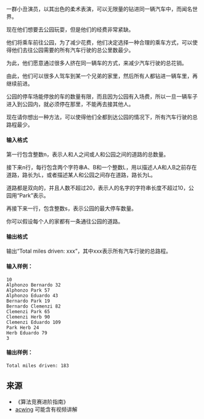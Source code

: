 一群小丑演员，以其出色的柔术表演，可以无限量的钻进同一辆汽车中，而闻名世界。

现在他们想要去公园玩耍，但是他们的经费非常紧缺。

他们将乘车前往公园，为了减少花费，他们决定选择一种合理的乘车方式，可以使得他们去往公园需要的所有汽车行驶的总公里数最少。

为此，他们愿意通过很多人挤在同一辆车的方式，来减少汽车行驶的总花销。

由此，他们可以很多人驾车到某一个兄弟的家里，然后所有人都钻进一辆车里，再继续前进。

公园的停车场能停放的车的数量有限，而且因为公园有入场费，所以一旦一辆车子进入到公园内，就必须停在那里，不能再去接其他人。

现在请你想出一种方法，可以使得他们全都到达公园的情况下，所有汽车行驶的总路程最少。

#### 输入格式

第一行包含整数n，表示人和人之间或人和公园之间的道路的总数量。

接下来n行，每行包含两个字符串A、B和一个整数L，用以描述人A和人B之前存在道路，路长为L，或者描述某人和公园之间存在道路，路长为L。

道路都是双向的，并且人数不超过20，表示人的名字的字符串长度不超过10，公园用“Park”表示。

再接下来一行，包含整数s，表示公园的最大停车数量。

你可以假设每个人的家都有一条通往公园的道路。

#### 输出格式

输出“Total miles driven: xxx”，其中xxx表示所有汽车行驶的总路程。

#### 输入样例：

```
10
Alphonzo Bernardo 32
Alphonzo Park 57
Alphonzo Eduardo 43
Bernardo Park 19
Bernardo Clemenzi 82
Clemenzi Park 65
Clemenzi Herb 90
Clemenzi Eduardo 109
Park Herb 24
Herb Eduardo 79
3
```

#### 输出样例：

```
Total miles driven: 183
```

## 来源 
- 《算法竞赛进阶指南》
- [acwing](https://www.acwing.com/problem/content/349/) 可能含有视频讲解